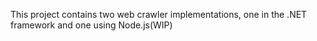 This project contains two web crawler implementations, one in the .NET framework and one using Node.js(WIP)